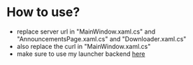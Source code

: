 # How to use?
- replace server url in "MainWindow.xaml.cs" and "AnnouncementsPage.xaml.cs" and "Downloader.xaml.cs"
- also replace the curl in "MainWindow.xaml.cs"
- make sure to use my launcher backend [here](https://github.com/ApfelTeeSaft/STW-Reborn-Launcher-Backend-Public)
